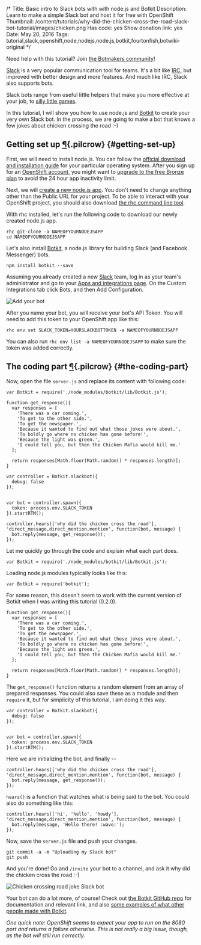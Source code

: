 /*
Title: Basic intro to Slack bots with with node.js and Botkit
Description: Learn to make a simple Slack bot and host it for free with OpenShift
Thumbnail: /content/tutorials/why-did-the-chicken-cross-the-road-slack-bot-tutorial/images/chicken.png
Has code: yes
Show donation link: yes
Date: May 20, 2016
Tags: tutorial,slack,openshift,node,nodejs,node.js,botkit,fourtonfish,botwiki-original
*/

<div class="note">
  <p>Need help with this tutorial? Join <a href="https://botmakers.org/">the Botmakers community</a>!</p>
</div>

[Slack](https://slack.com/is) is a very popular communication tool for teams. It's a bit like [IRC](https://en.wikipedia.org/wiki/Internet_Relay_Chat), but improved with better design and more features. And much like IRC, Slack also supports bots.

Slack bots range from useful little helpers that make you more effective at your job, to [silly little games](https://botwiki.org/bots/slackbots/slack-connect-4-bot/).

In this tutorial, I will show you how to use node.js and [Botkit](https://github.com/howdyai/botkit) to create your very own Slack bot. In the process, we are going to make a bot that knows a few jokes about chicken crossing the road :-)

## Getting set up [¶](#getting-set-up){.pilcrow} {#getting-set-up}

First, we will need to install node.js. You can follow the [official download and installation guide](https://nodejs.org/en/download/) for your particular operating system. After you sign up for an [OpenShift account](https://www.openshift.com/app/account/new), you might want to [upgrade to the free Bronze plan](https://www.openshift.com/pricing/index.html) to avoid the 24 hour app inactivity limit.

Next, we will [create a new node.js app](https://openshift.redhat.com/app/console/application_type/cart!nodejs-0.10). You don't need to change anything other than the Public URL for your project. To be able to interact with your OpenShift project, you should also download [the rhc command line tool](https://developers.openshift.com/getting-started/index.html).

With rhc installed, let's run the following code to download our newly created node.js app.

```
rhc git-clone -a NAMEOFYOURNODEJSAPP
cd NAMEOFYOURNODEJSAPP
```

Let's also install [Botkit](https://github.com/howdyai/botkit), a node.js library for building Slack (and Facebook Messenger) bots.


```
npm install botkit --save
```

Assuming you already created a new [Slack](https://slack.com/) team, log in as your team's administrator and go to your [Apps and integrations page](https://botmakers.slack.com/apps/manage/custom-integrations). On the Custom Integrations tab click Bots, and then Add Configuration.

![Add your bot](/content/tutorials/why-did-the-chicken-cross-the-road-slack-bot-tutorial/images/bots.png)

After you name your bot, you will receive your bot's API Token. You will need to add this token to your OpenShift app like this:


```
rhc env set SLACK_TOKEN=YOURSLACKBOTTOKEN -a NAMEOFYOURNODEJSAPP
```

You can also run `rhc env list -a NAMEOFYOURNODEJSAPP` to make sure the token was added correctly.


## The coding part [¶](#the-coding-part){.pilcrow} {#the-coding-part}

Now, open the file `server.js` and replace its content with following code:

```
var Botkit = require('./node_modules/botkit/lib/Botkit.js');

function get_response(){
  var responses = [
    'There was a car coming.',
    'To get to the other side.',
    'To get the newspaper.',
    'Because it wanted to find out what those jokes were about.',
    'To boldly go where no chicken has gone before!',
    'Because the light was green.',
    'I could tell you, but then the Chicken Mafia would kill me.'
  ];

  return responses[Math.floor(Math.random() * responses.length)];
}

var controller = Botkit.slackbot({
  debug: false
});


var bot = controller.spawn({
  token: process.env.SLACK_TOKEN
}).startRTM();

controller.hears(['why did the chicken cross the road'], 'direct_message,direct_mention,mention', function(bot, message) {
  bot.reply(message, get_response());
});

```

Let me quickly go through the code and explain what each part does.

```
var Botkit = require('./node_modules/botkit/lib/Botkit.js');
```

Loading node.js modules typically looks like this:

```
var Botkit = require('botkit');
```

For some reason, this doesn't seem to work with the current version of Botkit when I was writing this tutorial (0.2.0).

```
function get_response(){
  var responses = [
    'There was a car coming.',
    'To get to the other side.',
    'To get the newspaper.',
    'Because it wanted to find out what those jokes were about.',
    'To boldly go where no chicken has gone before!',
    'Because the light was green.',
    'I could tell you, but then the Chicken Mafia would kill me.'
  ];

  return responses[Math.floor(Math.random() * responses.length)];
}
```

The `get_response()` function returns a random element from an array of prepared responses. You could also save these as a module and then `require` it, but for simplicity of this tutorial, I am doing it this way. 

```
var controller = Botkit.slackbot({
  debug: false
});


var bot = controller.spawn({
  token: process.env.SLACK_TOKEN
}).startRTM();
```

Here we are initializing the bot, and finally --

```
controller.hears(['why did the chicken cross the road'], 'direct_message,direct_mention,mention', function(bot, message) {
  bot.reply(message, get_response());
});
```

`hears()` is a function that watches what is being said to the bot. You could also do something like this:

```
controller.hears(['hi', 'hello', 'howdy'], 'direct_message,direct_mention,mention', function(bot, message) {
  bot.reply(message, 'Hello there! :wave:');
});
```

Now, save the `server.js` file and push your changes.


```
git commit -a -m "Uploading my Slack bot"
git push
```

And you're done! Go and `/invite` your bot to a channel, and ask it why did the chicken cross the road :-)

![Chicken crossing road joke Slack bot](/content/tutorials/why-did-the-chicken-cross-the-road-slack-bot-tutorial/images/chicken.png)

Your bot can do a lot more, of course! Check out [the Botkit GitHub repo](https://github.com/howdyai/botkit#core-concepts) for documentation and relevant link, and also [some examples of what other people made with Botkit](https://blog.howdy.ai/powered-by-botkit-633aecd2fd0e).


*One quick note: OpenShift seems to expect your app to run on the 8080 port and returns a failure otherwise. This is not really a big issue, though, as the bot will still run correctly.*
